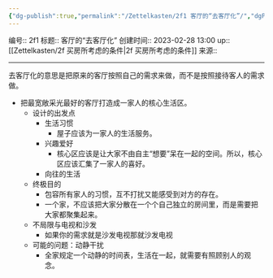```yaml
---
{"dg-publish":true,"permalink":"/Zettelkasten/2f1 客厅的“去客厅化”/","dgPassFrontmatter":true}
---
```


编号:: 2f1
标题:: 客厅的“去客厅化”
创建时间:: 2023-02-28 13:00
up:: [[Zettelkasten/2f 买房所考虑的条件\|2f 买房所考虑的条件]]
来源:: 

---
去客厅化的意思是把原来的客厅按照自己的需求来做，而不是按照接待客人的需求做。
- 把最宽敞采光最好的客厅打造成一家人的核心生活区。
	- 设计的出发点
		- 生活习惯
			- 屋子应该为一家人的生活服务。
		- 兴趣爱好
			- 核心区应该是让大家不由自主“想要”呆在一起的空间。所以，核心区应该汇集了一家人的喜好。
		- 向往的生活
	- 终极目的
		- 包容所有家人的习惯，互不打扰又能感受到对方的存在。
		- 一个家，不应该把大家分散在一个个自己独立的房间里，而是需要把大家都聚集起来。
	- 不局限与电视和沙发
		- 如果你的需求就是沙发电视那就沙发电视
	- 可能的问题：动静干扰
		- 全家规定一个动静的时间表，生活在一起，就需要有照顾别人的观念。